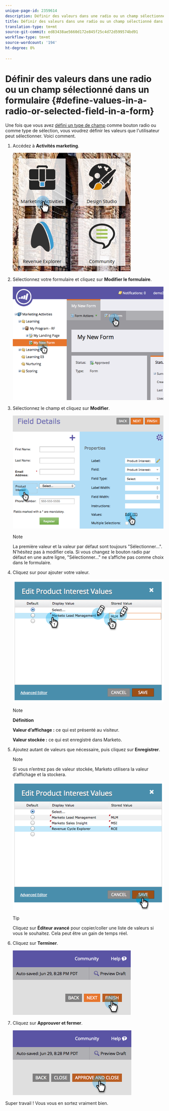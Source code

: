 ```yaml
---
unique-page-id: 2359614
description: Définir des valeurs dans une radio ou un champ sélectionné dans un formulaire - Documents marketing - Documentation du produit
title: Définir des valeurs dans une radio ou un champ sélectionné dans un formulaire
translation-type: tm+mt
source-git-commit: ed83438ae5660d172e845f25c4d72d599574bd91
workflow-type: tm+mt
source-wordcount: '194'
ht-degree: 0%

---
```



# Définir des valeurs dans une radio ou un champ sélectionné dans un formulaire {#define-values-in-a-radio-or-selected-field-in-a-form}

Une fois que vous avez [défini un type de champ](/help/marketo/product-docs/administration/field-management/change-the-type-of-a-marketo-custom-field.md) comme bouton radio ou comme type de sélection, vous voudrez définir les valeurs que l&#39;utilisateur peut sélectionner. Voici comment.

1. Accédez à **Activités marketing**.

   ![](assets/ma.png)

1. Sélectionnez votre formulaire et cliquez sur **Modifier le formulaire**.

   ![](assets/image2014-9-15-16-3a28-3a56.png)

1. Sélectionnez le champ et cliquez sur **Modifier**.

   ![](assets/image2014-9-15-16-3a29-3a6.png)

   >[!NOTE]
   >
   >La première valeur et la valeur par défaut sont toujours &quot;Sélectionner...&quot;. N&#39;hésitez pas à modifier cela. Si vous changez le bouton radio par défaut en une autre ligne, &quot;Sélectionner...&quot; ne s’affiche pas comme choix dans le formulaire.

1. Cliquez sur pour ajouter votre valeur.

   ![](assets/image2014-9-15-16-3a29-3a18.png)

   >[!NOTE]
   >
   >**Définition**
   >
   >**Valeur d’affichage :** ce qui est présenté au visiteur.
   >
   >**Valeur stockée :** ce qui est enregistré dans Marketo.

1. Ajoutez autant de valeurs que nécessaire, puis cliquez sur **Enregistrer**.

   >[!NOTE]
   >
   >Si vous n’entrez pas de valeur stockée, Marketo utilisera la valeur d’affichage et la stockera.

   ![](assets/image2014-9-15-16-3a29-3a30.png)

   >[!TIP]
   >
   >Cliquez sur **Éditeur avancé** pour copier/coller une liste de valeurs si vous le souhaitez. Cela peut être un gain de temps réel.

1. Cliquez sur **Terminer**.

   ![](assets/image2014-9-15-16-3a29-3a43.png)

1. Cliquez sur **Approuver et fermer**.

   ![](assets/image2014-9-15-16-3a29-3a57.png)

Super travail ! Vous vous en sortez vraiment bien.
